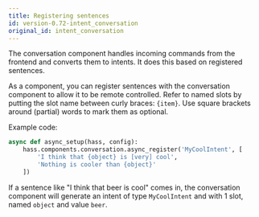 ```yaml
---
title: Registering sentences
id: version-0.72-intent_conversation
original_id: intent_conversation
---
```


The conversation component handles incoming commands from the frontend and converts them to intents. It does this based on registered sentences.

As a component, you can register sentences with the conversation component to allow it to be remote controlled. Refer to named slots by putting the slot name between curly braces: `{item}`. Use square brackets around (partial) words to mark them as optional.

Example code:

```python
async def async_setup(hass, config):
    hass.components.conversation.async_register('MyCoolIntent', [
        'I think that {object} is [very] cool',
        'Nothing is cooler than {object}'
    ])
```

If a sentence like "I think that beer is cool" comes in, the conversation component will generate an intent of type `MyCoolIntent` and with 1 slot, named `object` and value `beer`.
